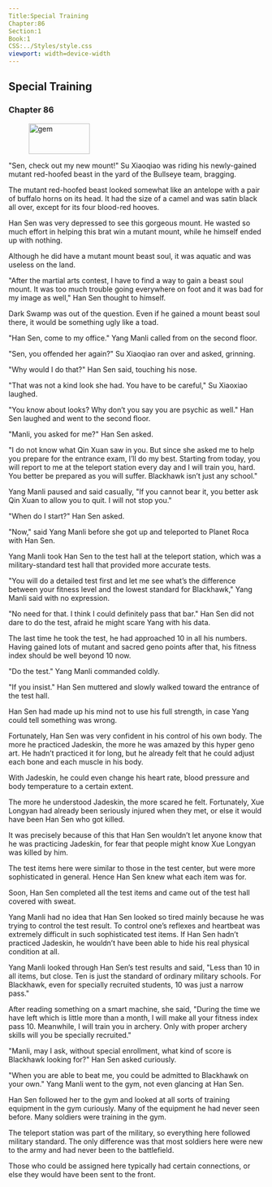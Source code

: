 ```yaml
---
Title:Special Training 
Chapter:86 
Section:1 
Book:1 
CSS:../Styles/style.css 
viewport: width=device-width
---
```

  
## Special Training
### Chapter 86
  
<figure>
	<img src="../Images/gem.gif" alt="gem" id="gem" width="120" height="60" />
</figure>
  

  
"Sen, check out my new mount!" Su Xiaoqiao was riding his newly-gained mutant red-hoofed beast in the yard of the Bullseye team, bragging.

The mutant red-hoofed beast looked somewhat like an antelope with a pair of buffalo horns on its head. It had the size of a camel and was satin black all over, except for its four blood-red hooves.

Han Sen was very depressed to see this gorgeous mount. He wasted so much effort in helping this brat win a mutant mount, while he himself ended up with nothing.

Although he did have a mutant mount beast soul, it was aquatic and was useless on the land.

"After the martial arts contest, I have to find a way to gain a beast soul mount. It was too much trouble going everywhere on foot and it was bad for my image as well," Han Sen thought to himself.

Dark Swamp was out of the question. Even if he gained a mount beast soul there, it would be something ugly like a toad.

"Han Sen, come to my office." Yang Manli called from on the second floor.

"Sen, you offended her again?" Su Xiaoqiao ran over and asked, grinning.

"Why would I do that?" Han Sen said, touching his nose.

"That was not a kind look she had. You have to be careful," Su Xiaoxiao laughed.

"You know about looks? Why don’t you say you are psychic as well." Han Sen laughed and went to the second floor.

"Manli, you asked for me?" Han Sen asked.

"I do not know what Qin Xuan saw in you. But since she asked me to help you prepare for the entrance exam, I’ll do my best. Starting from today, you will report to me at the teleport station every day and I will train you, hard. You better be prepared as you will suffer. Blackhawk isn’t just any school."

Yang Manli paused and said casually, "If you cannot bear it, you better ask Qin Xuan to allow you to quit. I will not stop you."

"When do I start?" Han Sen asked.

"Now," said Yang Manli before she got up and teleported to Planet Roca with Han Sen.

Yang Manli took Han Sen to the test hall at the teleport station, which was a military-standard test hall that provided more accurate tests.

"You will do a detailed test first and let me see what’s the difference between your fitness level and the lowest standard for Blackhawk," Yang Manli said with no expression.

"No need for that. I think I could definitely pass that bar." Han Sen did not dare to do the test, afraid he might scare Yang with his data.

The last time he took the test, he had approached 10 in all his numbers. Having gained lots of mutant and sacred geno points after that, his fitness index should be well beyond 10 now.

"Do the test." Yang Manli commanded coldly.

"If you insist." Han Sen muttered and slowly walked toward the entrance of the test hall.

Han Sen had made up his mind not to use his full strength, in case Yang could tell something was wrong.

Fortunately, Han Sen was very confident in his control of his own body. The more he practiced Jadeskin, the more he was amazed by this hyper geno art. He hadn’t practiced it for long, but he already felt that he could adjust each bone and each muscle in his body.

With Jadeskin, he could even change his heart rate, blood pressure and body temperature to a certain extent.

The more he understood Jadeskin, the more scared he felt. Fortunately, Xue Longyan had already been seriously injured when they met, or else it would have been Han Sen who got killed.

It was precisely because of this that Han Sen wouldn’t let anyone know that he was practicing Jadeskin, for fear that people might know Xue Longyan was killed by him.

The test items here were similar to those in the test center, but were more sophisticated in general. Hence Han Sen knew what each item was for.

Soon, Han Sen completed all the test items and came out of the test hall covered with sweat.

Yang Manli had no idea that Han Sen looked so tired mainly because he was trying to control the test result. To control one’s reflexes and heartbeat was extremely difficult in such sophisticated test items. If Han Sen hadn’t practiced Jadeskin, he wouldn’t have been able to hide his real physical condition at all.

Yang Manli looked through Han Sen’s test results and said, "Less than 10 in all items, but close. Ten is just the standard of ordinary military schools. For Blackhawk, even for specially recruited students, 10 was just a narrow pass."

After reading something on a smart machine, she said, "During the time we have left which is little more than a month, I will make all your fitness index pass 10. Meanwhile, I will train you in archery. Only with proper archery skills will you be specially recruited."

"Manli, may I ask, without special enrollment, what kind of score is Blackhawk looking for?" Han Sen asked curiously.

"When you are able to beat me, you could be admitted to Blackhawk on your own." Yang Manli went to the gym, not even glancing at Han Sen.

Han Sen followed her to the gym and looked at all sorts of training equipment in the gym curiously. Many of the equipment he had never seen before. Many soldiers were training in the gym.

The teleport station was part of the military, so everything here followed military standard. The only difference was that most soldiers here were new to the army and had never been to the battlefield.

Those who could be assigned here typically had certain connections, or else they would have been sent to the front.